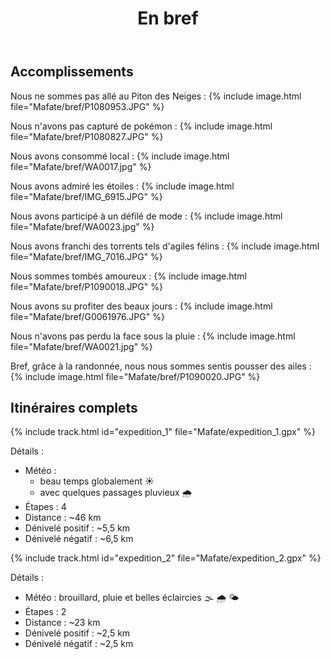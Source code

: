 ﻿---
title: "En bref"
permalink: /Mafate/bref/
sidebar:
  nav: "mafate"
enable_tracks: true
---

## Accomplissements

Nous ne sommes pas allé au Piton des Neiges :
{% include image.html file="Mafate/bref/P1080953.JPG" %}

Nous n'avons pas capturé de pokémon :
{% include image.html file="Mafate/bref/P1080827.JPG" %}

Nous avons consommé local :
{% include image.html file="Mafate/bref/WA0017.jpg" %}

Nous avons admiré les étoiles :
{% include image.html file="Mafate/bref/IMG_6915.JPG" %}

Nous avons participé à un défilé de mode :
{% include image.html file="Mafate/bref/WA0023.jpg" %}

Nous avons franchi des torrents tels d'agiles félins :
{% include image.html file="Mafate/bref/IMG_7016.JPG" %}

Nous sommes tombés amoureux :
{% include image.html file="Mafate/bref/P1090018.JPG" %}

Nous avons su profiter des beaux jours :
{% include image.html file="Mafate/bref/G0061976.JPG" %}

Nous n'avons pas perdu la face sous la pluie :
{% include image.html file="Mafate/bref/WA0021.jpg" %}

Bref, grâce à la randonnée, nous nous sommes sentis pousser des ailes :
{% include image.html file="Mafate/bref/P1090020.JPG" %}

## Itinéraires complets

{% include track.html id="expedition_1" file="Mafate/expedition_1.gpx" %}

Détails :
* Météo :
    * beau temps globalement :sunny:
    * avec quelques passages pluvieux :cloud_with_rain:
* Étapes : 4
* Distance : ~46 km
* Dénivelé positif : ~5,5 km
* Dénivelé négatif : ~6,5 km

{% include track.html id="expedition_2" file="Mafate/expedition_2.gpx" %}

Détails :
* Météo : brouillard, pluie et belles éclaircies :fog: :cloud_with_rain: :sun_behind_small_cloud:
* Étapes : 2
* Distance : ~23 km
* Dénivelé positif : ~2,5 km
* Dénivelé négatif : ~2,5 km
